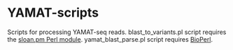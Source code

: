 # YAMAT-scripts
Scripts for processing YAMAT-seq reads. 
blast_to_variants.pl script requires the [sloan.pm Perl module](https://github.com/dbsloan/perl_modules).
yamat_blast_parse.pl script requires [BioPerl](https://bioperl.org).
